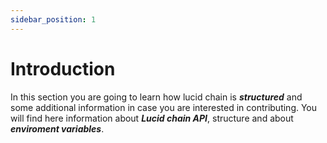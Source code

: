 ```yaml
--- 
sidebar_position: 1
--- 
```


# Introduction

In this section you are going to learn how lucid chain is ***structured*** and some additional information in case you are interested in contributing.
You will find here information about ***Lucid chain API***, structure and about ***enviroment variables***.
